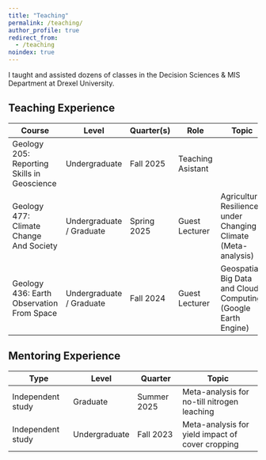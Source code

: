 ```yaml
---
title: "Teaching"
permalink: /teaching/
author_profile: true
redirect_from:
  - /teaching
noindex: true
---
```



I taught and assisted dozens of classes in the Decision Sciences & MIS Department at Drexel University.

## Teaching Experience

| Course | Level | Quarter(s) | Role | Topic |
| ---- | --- | --- | --- |	 --- |	
|Geology 205: Reporting Skills in Geoscience | Undergraduate | Fall 2025 | Teaching Asistant  |
|Geology 477: Climate Change And Society| Undergraduate / Graduate | Spring 2025 | Guest Lecturer | Agricultural Resilience under Changing Climate (Meta-analysis) |
|Geology 436: Earth Observation From Space| Undergraduate / Graduate | Fall 2024 | Guest Lecturer | Geospatial Big Data and Cloud Computing (Google Earth Engine) |



## Mentoring Experience

| Type | Level | Quarter| Topic |
| ---- | --- | --- | --- |
| Independent study | Graduate | Summer 2025 | Meta-analysis for no-till nitrogen leaching |
| Independent study | Undergraduate| Fall 2023 | Meta-analysis for yield impact of cover cropping |




